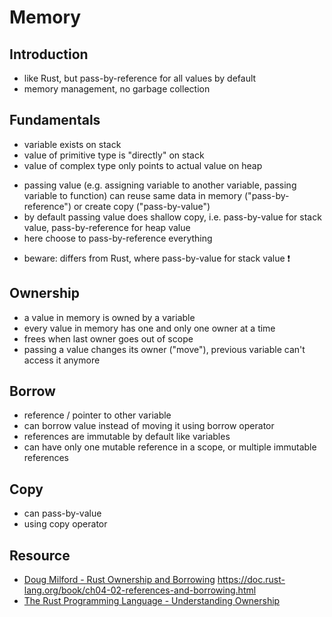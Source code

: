 # Memory



## Introduction

- like Rust, but pass-by-reference for all values by default
- memory management, no garbage collection



## Fundamentals

- variable exists on stack
- value of primitive type is "directly" on stack
- value of complex type only points to actual value on heap
<!-- todo: clarify, don't confuse with pointer / references -->
- passing value (e.g. assigning variable to another variable, passing variable to function) can reuse same data in memory ("pass-by-reference") or create copy ("pass-by-value")
- by default passing value does shallow copy, i.e. pass-by-value for stack value, pass-by-reference for heap value
- here choose to pass-by-reference everything
<!-- todo: good idea? -->
- beware: differs from Rust, where pass-by-value for stack value ❗️



## Ownership

- a value in memory is owned by a variable
- every value in memory has one and only one owner at a time
- frees when last owner goes out of scope
- passing a value changes its owner ("move"), previous variable can't access it anymore



## Borrow

- reference / pointer to other variable
- can borrow value instead of moving it
using borrow operator
- references are immutable by default like variables
- can have only one mutable reference in a scope, or multiple immutable references

<!-- todo: borrow operator -->



## Copy

- can pass-by-value
- using copy operator

<!-- todo: copy operator -->



## Resource

- [Doug Milford - Rust Ownership and Borrowing](https://www.youtube.com/watch?v=lQ7XF-6HYGc)
https://doc.rust-lang.org/book/ch04-02-references-and-borrowing.html
- [The Rust Programming Language - Understanding Ownership](https://doc.rust-lang.org/book/ch04-00-understanding-ownership.html)